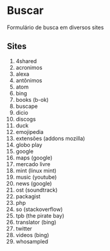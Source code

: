 # Buscar
Formulário de busca em diversos sites

## Sites
1. 4shared
1. acronimos
1. alexa
1. antônimos
1. atom
1. bing
1. books (b-ok)
1. buscape
1. dicio
1. discogs
1. duck
1. emojipedia
1. extensões (addons mozilla)
1. globo play
1. google
1. maps (google)
1. mercado livre
1. mint (linux mint)
1. music (youtube)
1. news (google)
1. ost (soundtrack)
1. packagist
1. php
1. so (stackoverflow)
1. tpb (the pirate bay)
1. translator (bing)
1. twitter
1. videos (bing)
1. whosampled
